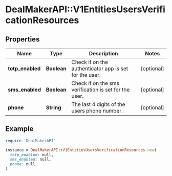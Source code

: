 # DealMakerAPI::V1EntitiesUsersVerificationResources

## Properties

| Name | Type | Description | Notes |
| ---- | ---- | ----------- | ----- |
| **totp_enabled** | **Boolean** | Check if on the authenticator app is set for the user. | [optional] |
| **sms_enabled** | **Boolean** | Check if on the sms verification is set for the user. | [optional] |
| **phone** | **String** | The last 4 digits of the users phone number. | [optional] |

## Example

```ruby
require 'DealMakerAPI'

instance = DealMakerAPI::V1EntitiesUsersVerificationResources.new(
  totp_enabled: null,
  sms_enabled: null,
  phone: null
)
```

